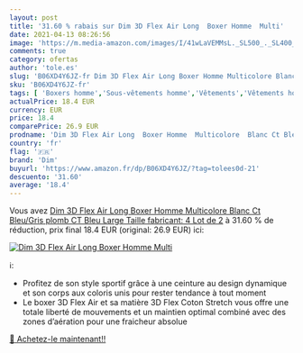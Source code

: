```yaml
---
layout: post
title: '31.60 % rabais sur Dim 3D Flex Air Long  Boxer Homme  Multi'
date: 2021-04-13 08:26:56
image: 'https://m.media-amazon.com/images/I/41wLaVEMMsL._SL500_._SL400_.jpg'
comments: true
category: ofertas
author: 'tole.es'
slug: 'B06XD4Y6JZ-fr Dim 3D Flex Air Long Boxer Homme Multicolore Blanc Ct...'
sku: 'B06XD4Y6JZ-fr'
tags: [ 'Boxers homme','Sous-vêtements homme','Vêtements','Vêtements homme','dim', ]
actualPrice: 18.4 EUR
currency: EUR
price: 18.4
comparePrice: 26.9 EUR
prodname: 'Dim 3D Flex Air Long  Boxer Homme  Multicolore  Blanc Ct Bleu/Gris plomb CT Bleu   Large  Taille fabricant: 4   Lot de 2'
country: 'fr'
flag: '🇫🇷'
brand: 'Dim'
buyurl: 'https://www.amazon.fr/dp/B06XD4Y6JZ/?tag=tolees0d-21'
descuento: '31.60'
average: '18.4'
---
```


Vous avez [Dim 3D Flex Air Long  Boxer Homme  Multicolore  Blanc Ct Bleu/Gris plomb CT Bleu   Large  Taille fabricant: 4   Lot de 2](https://www.amazon.fr/dp/B06XD4Y6JZ/?tag=tolees0d-21)  à  31.60 % de réduction, prix final  18.4 EUR (original: 26.9 EUR) ici:

[![Dim 3D Flex Air Long  Boxer Homme  Multi](https://m.media-amazon.com/images/I/41wLaVEMMsL._SL500_._SL400_.jpg)](https://www.amazon.fr/dp/B06XD4Y6JZ/?tag=tolees0d-21)

ℹ️:

- Profitez de son style sportif grâce à une ceinture au design dynamique et son corps aux coloris unis pour rester tendance à tout moment
- Le boxer 3D Flex Air et sa matière 3D Flex Coton Stretch vous offre une totale liberté de mouvements et un maintien optimal combiné avec des zones d’aération pour une fraicheur absolue

[🛒 Achetez-le maintenant!!](https://www.amazon.fr/dp/B06XD4Y6JZ/?tag=tolees0d-21)
